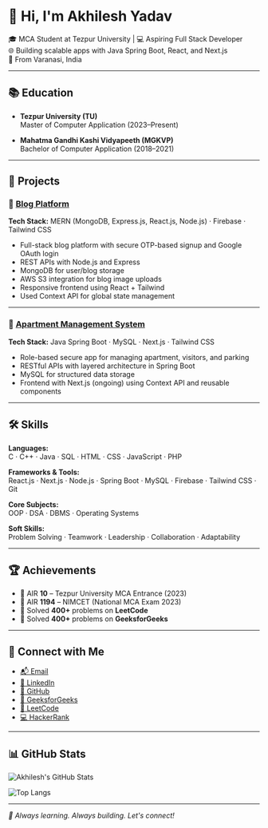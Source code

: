 # 👋 Hi, I'm Akhilesh Yadav

🎓 MCA Student at Tezpur University | 💻 Aspiring Full Stack Developer  
🌐 Building scalable apps with Java Spring Boot, React, and Next.js  
📍 From Varanasi, India

---

## 📚 Education

- **Tezpur University (TU)**  
  Master of Computer Application (2023–Present) 

- **Mahatma Gandhi Kashi Vidyapeeth (MGKVP)**  
  Bachelor of Computer Application (2018–2021) 

---

## 💼 Projects

### 📝 [Blog Platform](https://github.com/akhil-2kb2/blogging-webpage)
**Tech Stack:** MERN (MongoDB, Express.js, React.js, Node.js) · Firebase · Tailwind CSS  
- Full-stack blog platform with secure OTP-based signup and Google OAuth login  
- REST APIs with Node.js and Express  
- MongoDB for user/blog storage  
- AWS S3 integration for blog image uploads  
- Responsive frontend using React + Tailwind  
- Used Context API for global state management

---

### 🏢 [Apartment Management System](https://github.com/akhil-2kb2/Apartment-Management-System)
**Tech Stack:** Java Spring Boot · MySQL · Next.js · Tailwind CSS  
- Role-based secure app for managing apartment, visitors, and parking  
- RESTful APIs with layered architecture in Spring Boot  
- MySQL for structured data storage  
- Frontend with Next.js (ongoing) using Context API and reusable components

---

## 🛠️ Skills

**Languages:**  
C · C++ · Java · SQL · HTML · CSS · JavaScript · PHP

**Frameworks & Tools:**  
React.js · Next.js · Node.js · Spring Boot · MySQL · Firebase · Tailwind CSS · Git

**Core Subjects:**  
OOP · DSA · DBMS · Operating Systems

**Soft Skills:**  
Problem Solving · Teamwork · Leadership · Collaboration · Adaptability

---

## 🏆 Achievements

- 🥇 AIR **10** – Tezpur University MCA Entrance (2023)  
- 🥈 AIR **1194** – NIMCET (National MCA Exam 2023)  
- 🔢 Solved **400+** problems on **LeetCode**  
- 🧠 Solved **400+** problems on **GeeksforGeeks**

---

## 🔗 Connect with Me

- [📬 Email](mailto:akhileshyadav161099@gmail.com)
- [🔗 LinkedIn](https://www.linkedin.com/in/akhileshyadavak2kb2/)
- [🐙 GitHub](https://github.com/akhil-2kb2)
- [📘 GeeksforGeeks](https://www.geeksforgeeks.org/user/akhil2kb2/)
- [📗 LeetCode](https://leetcode.com/u/AKHILESH_YADAV_/)
- [💻 HackerRank](https://www.hackerrank.com/profile/rudraaraju)

---

## 📊 GitHub Stats

![Akhilesh's GitHub Stats](https://github-readme-stats.vercel.app/api?username=akhil-2kb2&show_icons=true&theme=default)

![Top Langs](https://github-readme-stats.vercel.app/api/top-langs/?username=akhil-2kb2&layout=compact)

---

_🚀 Always learning. Always building. Let's connect!_
